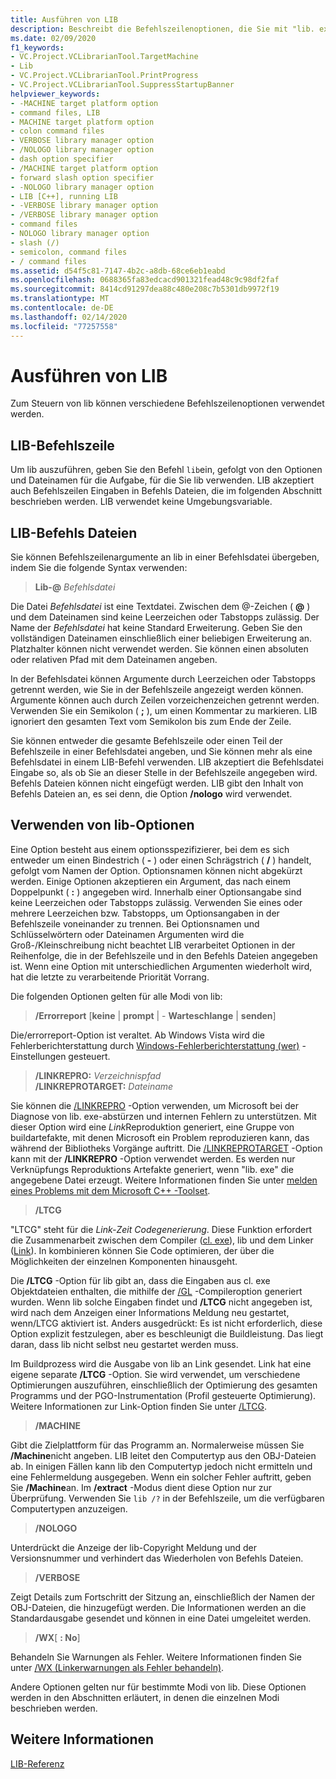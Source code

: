 ```yaml
---
title: Ausführen von LIB
description: Beschreibt die Befehlszeilenoptionen, die Sie mit "lib. exe" verwenden können.
ms.date: 02/09/2020
f1_keywords:
- VC.Project.VCLibrarianTool.TargetMachine
- Lib
- VC.Project.VCLibrarianTool.PrintProgress
- VC.Project.VCLibrarianTool.SuppressStartupBanner
helpviewer_keywords:
- -MACHINE target platform option
- command files, LIB
- MACHINE target platform option
- colon command files
- VERBOSE library manager option
- /NOLOGO library manager option
- dash option specifier
- /MACHINE target platform option
- forward slash option specifier
- -NOLOGO library manager option
- LIB [C++], running LIB
- -VERBOSE library manager option
- /VERBOSE library manager option
- command files
- NOLOGO library manager option
- slash (/)
- semicolon, command files
- / command files
ms.assetid: d54f5c81-7147-4b2c-a8db-68ce6eb1eabd
ms.openlocfilehash: 0688365fa83edcacd901321fead48c9c98df2faf
ms.sourcegitcommit: 8414cd91297dea88c480e208c7b5301db9972f19
ms.translationtype: MT
ms.contentlocale: de-DE
ms.lasthandoff: 02/14/2020
ms.locfileid: "77257558"
---
```

# <a name="running-lib"></a>Ausführen von LIB

Zum Steuern von lib können verschiedene Befehlszeilenoptionen verwendet werden.

## <a name="lib-command-line"></a>LIB-Befehlszeile

Um lib auszuführen, geben Sie den Befehl `lib`ein, gefolgt von den Optionen und Dateinamen für die Aufgabe, für die Sie lib verwenden. LIB akzeptiert auch Befehlszeilen Eingaben in Befehls Dateien, die im folgenden Abschnitt beschrieben werden. LIB verwendet keine Umgebungsvariable.

## <a name="lib-command-files"></a>LIB-Befehls Dateien

Sie können Befehlszeilenargumente an lib in einer Befehlsdatei übergeben, indem Sie die folgende Syntax verwenden:

> **Lib-\@** <em>Befehlsdatei</em>

Die Datei *Befehlsdatei* ist eine Textdatei. Zwischen dem @-Zeichen ( **\@** ) und dem Dateinamen sind keine Leerzeichen oder Tabstopps zulässig. Der Name der *Befehlsdatei* hat keine Standard Erweiterung. Geben Sie den vollständigen Dateinamen einschließlich einer beliebigen Erweiterung an. Platzhalter können nicht verwendet werden. Sie können einen absoluten oder relativen Pfad mit dem Dateinamen angeben.

In der Befehlsdatei können Argumente durch Leerzeichen oder Tabstopps getrennt werden, wie Sie in der Befehlszeile angezeigt werden können. Argumente können auch durch Zeilen vorzeichenzeichen getrennt werden. Verwenden Sie ein Semikolon ( **;** ), um einen Kommentar zu markieren. LIB ignoriert den gesamten Text vom Semikolon bis zum Ende der Zeile.

Sie können entweder die gesamte Befehlszeile oder einen Teil der Befehlszeile in einer Befehlsdatei angeben, und Sie können mehr als eine Befehlsdatei in einem LIB-Befehl verwenden. LIB akzeptiert die Befehlsdatei Eingabe so, als ob Sie an dieser Stelle in der Befehlszeile angegeben wird. Befehls Dateien können nicht eingefügt werden. LIB gibt den Inhalt von Befehls Dateien an, es sei denn, die Option **/nologo** wird verwendet.

## <a name="using-lib-options"></a>Verwenden von lib-Optionen

Eine Option besteht aus einem optionsspezifizierer, bei dem es sich entweder um einen Bindestrich ( **-** ) oder einen Schrägstrich ( **/** ) handelt, gefolgt vom Namen der Option. Optionsnamen können nicht abgekürzt werden. Einige Optionen akzeptieren ein Argument, das nach einem Doppelpunkt ( **:** ) angegeben wird. Innerhalb einer Optionsangabe sind keine Leerzeichen oder Tabstopps zulässig. Verwenden Sie eines oder mehrere Leerzeichen bzw. Tabstopps, um Optionsangaben in der Befehlszeile voneinander zu trennen. Bei Optionsnamen und Schlüsselwörtern oder Dateinamen Argumenten wird die Groß-/Kleinschreibung nicht beachtet LIB verarbeitet Optionen in der Reihenfolge, die in der Befehlszeile und in den Befehls Dateien angegeben ist. Wenn eine Option mit unterschiedlichen Argumenten wiederholt wird, hat die letzte zu verarbeitende Priorität Vorrang.

Die folgenden Optionen gelten für alle Modi von lib:

> **/Errorreport** \[**keine** &#124; **prompt** &#124; - **Warteschlange** &#124; **senden**]

Die/errorreport-Option ist veraltet. Ab Windows Vista wird die Fehlerberichterstattung durch [Windows-Fehlerberichterstattung (wer)](/windows/win32/wer/windows-error-reporting) -Einstellungen gesteuert.

> **/LINKREPRO:** _Verzeichnispfad_ \
> **/LINKREPROTARGET:** _Dateiname_

Sie können die [/LINKREPRO](linkrepro.md) -Option verwenden, um Microsoft bei der Diagnose von lib. exe-abstürzen und internen Fehlern zu unterstützen. Mit dieser Option wird eine *Link*Reproduktion generiert, eine Gruppe von buildartefakte, mit denen Microsoft ein Problem reproduzieren kann, das während der Bibliotheks Vorgänge auftritt. Die [/LINKREPROTARGET](linkreprotarget.md) -Option kann mit der **/LINKREPRO** -Option verwendet werden. Es werden nur Verknüpfungs Reproduktions Artefakte generiert, wenn "lib. exe" die angegebene Datei erzeugt. Weitere Informationen finden Sie unter [melden eines Problems mit dem Microsoft C++ -Toolset](../../overview/how-to-report-a-problem-with-the-visual-cpp-toolset.md).

> **/LTCG**

"LTCG" steht für die *Link-Zeit Codegenerierung*. Diese Funktion erfordert die Zusammenarbeit zwischen dem Compiler ([cl. exe](compiler-options.md)), lib und dem Linker ([Link](linker-options.md)). In kombinieren können Sie Code optimieren, der über die Möglichkeiten der einzelnen Komponenten hinausgeht.

Die **/LTCG** -Option für lib gibt an, dass die Eingaben aus cl. exe Objektdateien enthalten, die mithilfe der [/GL](gl-whole-program-optimization.md) -Compileroption generiert wurden. Wenn lib solche Eingaben findet und **/LTCG** nicht angegeben ist, wird nach dem Anzeigen einer Informations Meldung neu gestartet, wenn/LTCG aktiviert ist. Anders ausgedrückt: Es ist nicht erforderlich, diese Option explizit festzulegen, aber es beschleunigt die Buildleistung. Das liegt daran, dass lib nicht selbst neu gestartet werden muss.

Im Buildprozess wird die Ausgabe von lib an Link gesendet. Link hat eine eigene separate **/LTCG** -Option. Sie wird verwendet, um verschiedene Optimierungen auszuführen, einschließlich der Optimierung des gesamten Programms und der PGO-Instrumentation (Profil gesteuerte Optimierung). Weitere Informationen zur Link-Option finden Sie unter [/LTCG](ltcg-link-time-code-generation.md).

> **/MACHINE**

Gibt die Zielplattform für das Programm an. Normalerweise müssen Sie **/Machine**nicht angeben. LIB leitet den Computertyp aus den OBJ-Dateien ab. In einigen Fällen kann lib den Computertyp jedoch nicht ermitteln und eine Fehlermeldung ausgegeben. Wenn ein solcher Fehler auftritt, geben Sie **/Machine**an. Im **/extract** -Modus dient diese Option nur zur Überprüfung. Verwenden Sie `lib /?` in der Befehlszeile, um die verfügbaren Computertypen anzuzeigen.

> **/NOLOGO**

Unterdrückt die Anzeige der lib-Copyright Meldung und der Versionsnummer und verhindert das Wiederholen von Befehls Dateien.

> **/VERBOSE**

Zeigt Details zum Fortschritt der Sitzung an, einschließlich der Namen der OBJ-Dateien, die hinzugefügt werden. Die Informationen werden an die Standardausgabe gesendet und können in eine Datei umgeleitet werden.

> **/WX**[ **: No**]

Behandeln Sie Warnungen als Fehler. Weitere Informationen finden Sie unter [/WX (Linkerwarnungen als Fehler behandeln)](wx-treat-linker-warnings-as-errors.md).

Andere Optionen gelten nur für bestimmte Modi von lib. Diese Optionen werden in den Abschnitten erläutert, in denen die einzelnen Modi beschrieben werden.

## <a name="see-also"></a>Weitere Informationen

[LIB-Referenz](lib-reference.md)
